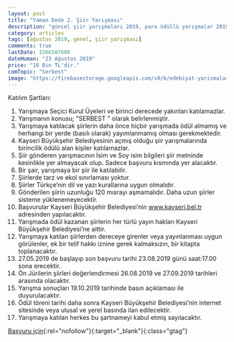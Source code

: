 ```yaml
---
layout: post
title: "Yaman Dede 2. Şiir Yarışması"
description: "güncel şiir yarışmaları 2019, para ödüllü yarışmalar 2019, kayseri büyükşehir belediyesi"
category: articles
tags: [ağustos 2019, genel, şiir yarışması]
comments: true
lastDate: 1566507600
dateHuman: "23 Ağustos 2019"
price: "18 Bin TL'dir."
comTopic: "Serbest"
image: "https://firebasestorage.googleapis.com/v0/b/edebiyat-yarismalari.appspot.com/o/yaman-dede-siir-yarismasi.jpg?alt=media&token=fc3f4fe5-bddb-462f-bbc8-c57104b7931b"
---
```


Katılım Şartları:

1.	Yarışmaya Seçici Kurul Üyeleri ve birinci derecede yakınları katılamazlar. 
2.	Yarışmanın konusu; "SERBEST " olarak belirlenmiştir.
3.	Yarışmaya katılacak şiirlerin daha önce hiçbir yarışmada ödül almamış ve herhangi bir yerde (basılı olarak) yayımlanmamış olması gerekmektedir.
4.	Kayseri Büyükşehir Belediyesinin açmış olduğu şiir yarışmalarında birincilik ödülü alan kişiler katılamazlar.
5.	Şiir gönderen yarışmacının İsim ve Soy isim bilgileri şiir metninde kesinlikle yer almayacak olup. Sadece başvuru kısmında yer alacaktır.
6.	Bir şair, yarışmaya bir şiir ile katılabilir.
7.	Şiirlerde tarz ve ekol sınırlaması yoktur.
8.	Şiirler Türkçe’nin dil ve yazı kurallarına uygun olmalıdır.
9.	Gönderilen şiirin uzunluğu 120 mısrayı aşmamalıdır. Daha uzun şiirler sisteme yüklenemeyecektir.
10.	Başvurular Kayseri Büyükşehir Belediyesi’nin www.kayseri.bel.tr adresinden yapılacaktır.
11.	Yarışmada ödül kazanan şiirlerin her türlü yayın hakları Kayseri Büyükşehir Belediyesi’ne aittir.
12.	Yarışmaya katılan şiirlerden dereceye girenler veya yayınlanması uygun görülenler, ek bir telif hakkı iznine gerek kalmaksızın, bir kitapta toplanacaktır.
13.	27.05.2019 de başlayıp son başvuru tarihi 23.08.2019 günü saat:17.00 sona erecektir.
14.	Ön Jürilerin şiirleri değerlendirmesi 26.08.2019 ve 27.09.2019 tarihleri arasında olacaktır.
15.	Yarışma sonuçları 19.10.2019 tarihinde basın açıklaması ile duyurulacaktır.
16.	Ödül töreni tarihi daha sonra Kayseri Büyükşehir Belediyesi’nin internet sitesinde veya ulusal ve yerel basında ilan edilecektir.
17.	Yarışmaya katılan herkes bu şartnameyi kabul etmiş sayılacaktır.

[Başvuru için](https://portal.kayseri.bel.tr/birim/kultursosyal/yarisma.aspx?utm_source=edebiyatyarismalari.com&utm_medium=affiliate&utm_campaign=cpc){:rel="nofollow"}{:target="_blank"}{:class="gtag"}

